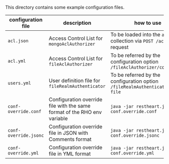 This directory contains some example configuration files.

| configuration file        | description | how to use|see `
|---------------------------|-------------|-------------|-----|
| `acl.json`                | Access Control List for `mongoAclAuthorizer`| To be loaded into the `acl` collection via `POST /acl` request | [Mongo ACL Authorizer](https://restheart.org/docs/security/authorization#mongo-acl-authorizer)
| `acl.yml`                 | Access Control List for `fileAclAuthorizer`|To be referred by the configuration option `/fileAclAuthorizer/conf-file`|[File ACL Authorizer](https://restheart.org/docs/security/authorization#file-acl-authorizer)
| `users.yml`               | User definition file for `fileRealmAuthenticator` |To be referred by the configuration option `/fileRealmAuthenticator/conf-file`| [Configuration](https://restheart.org/docs/configuration)|
| `conf-override.conf`      | Configuration override file with the same format of the RHO env variable |`java -jar restheart.jar -o conf.override.conf`|[Configuration](https://restheart.org/docs/configuration)|
| `conf-override.jsonc`     | Configuration override file in JSON with Comments format|`java -jar restheart.jar -o conf.override.jsonc`|[Configuration](https://restheart.org/docs/configuration)|
| `conf-override.yml`       | Configuration override file in YML format |`java -jar restheart.jar -o conf.override.yml`|[Configuration](https://restheart.org/docs/configuration)|

